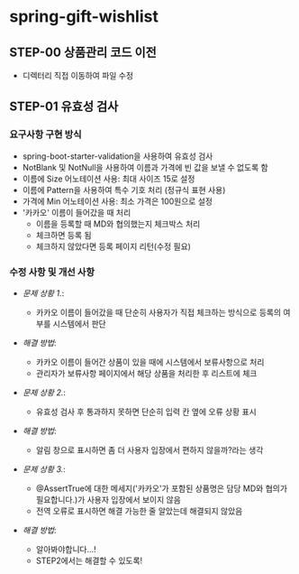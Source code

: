 # spring-gift-wishlist

## STEP-00 상품관리 코드 이전
- 디렉터리 직접 이동하여 파일 수정

## STEP-01 유효성 검사

### 요구사항 구현 방식
- spring-boot-starter-validation을 사용하여 유효성 검사
- NotBlank 및 NotNull을 사용하여 이름과 가격에 빈 값을 보낼 수 없도록 함
- 이름에 Size 어노테이션 사용: 최대 사이즈 15로 설정
- 이름에 Pattern을 사용하여 특수 기호 처리 (정규식 표현 사용)
- 가격에 Min 어노테이션 사용: 최소 가격은 100원으로 설정
- '카카오' 이름이 들어갔을 때 처리
  - 이름을 등록할 때 MD와 협의했는지 체크박스 처리
  - 체크하면 등록 됨
  - 체크하지 않았다면 등록 페이지 리턴(수정 필요)

### 수정 사항 및 개선 사항 
- *문제 상황 1.*: 
  - 카카오 이름이 들어갔을 때 단순히 사용자가 직접 체크하는 방식으로 등록의 여부를 시스템에서 판단
- *해결 방법*: 
  - 카카오 이름이 들어간 상품이 있을 때에 시스템에서 보류사항으로 처리 
  - 관리자가 보류사항 페이지에서 해당 상품을 처리한 후 리스트에 체크

- *문제 상황 2.*:
  - 유효성 검사 후 통과하지 못하면 단순히 입력 칸 옆에 오류 상황 표시
- *해결 방법*:
  - 알림 창으로 표시하면 좀 더 사용자 입장에서 편하지 않을까?라는 생각

- *문제 상황 3.*:
  - @AssertTrue에 대한 메세지('카카오'가 포함된 상품명은 담당 MD와 협의가 필요합니다.)가 사용자 입장에서 보이지 않음
  - 전역 오류로 표시하면 해결 가능한 줄 알았는데 해결되지 않았음
- *해결 방법*:
  - 알아봐야합니다...!
  - STEP2에서는 해결할 수 있도록!